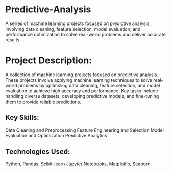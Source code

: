 # Predictive-Analysis
A series of machine learning projects focused on predictive analysis, involving data cleaning, feature selection, model evaluation, and performance optimization to solve real-world problems and deliver accurate results


# Project Description:
A collection of machine learning projects focused on predictive analysis. These projects involve applying machine learning techniques to solve real-world problems by optimizing data cleaning, feature selection, and model evaluation to achieve high accuracy and performance. Key tasks include handling diverse datasets, developing predictive models, and fine-tuning them to provide reliable predictions.

## Key Skills:
Data Cleaning and Preprocessing
Feature Engineering and Selection
Model Evaluation and Optimization
Predictive Analytics

## Technologies Used:
Python, Pandas, Scikit-learn
Jupyter Notebooks, Matplotlib, Seaborn
